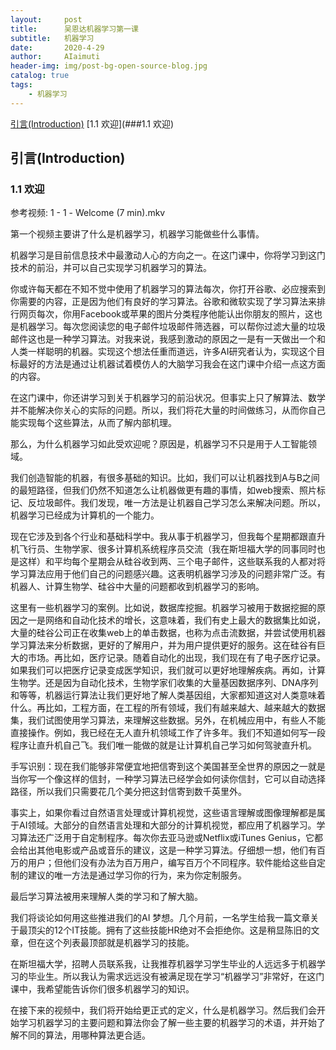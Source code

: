 ```yaml
---
layout:     post
title:      吴恩达机器学习第一课
subtitle:   机器学习
date:       2020-4-29
author:     AIaimuti
header-img: img/post-bg-open-source-blog.jpg
catalog: true
tags:
    - 机器学习
---
```


[引言(Introduction)](##引言(Introduction))
[1.1 欢迎](###1.1 欢迎)


## 引言(Introduction)
### 1.1 欢迎
参考视频: 1 - 1 - Welcome (7 min).mkv

第一个视频主要讲了什么是机器学习，机器学习能做些什么事情。

机器学习是目前信息技术中最激动人心的方向之一。在这门课中，你将学习到这门技术的前沿，并可以自己实现学习机器学习的算法。

你或许每天都在不知不觉中使用了机器学习的算法每次，你打开谷歌、必应搜索到你需要的内容，正是因为他们有良好的学习算法。谷歌和微软实现了学习算法来排行网页每次，你用Facebook或苹果的图片分类程序他能认出你朋友的照片，这也是机器学习。每次您阅读您的电子邮件垃圾邮件筛选器，可以帮你过滤大量的垃圾邮件这也是一种学习算法。对我来说，我感到激动的原因之一是有一天做出一个和人类一样聪明的机器。实现这个想法任重而道远，许多AI研究者认为，实现这个目标最好的方法是通过让机器试着模仿人的大脑学习我会在这门课中介绍一点这方面的内容。

在这门课中，你还讲学习到关于机器学习的前沿状况。但事实上只了解算法、数学并不能解决你关心的实际的问题。所以，我们将花大量的时间做练习，从而你自己能实现每个这些算法，从而了解内部机理。

那么，为什么机器学习如此受欢迎呢？原因是，机器学习不只是用于人工智能领域。

我们创造智能的机器，有很多基础的知识。比如，我们可以让机器找到A与B之间的最短路径，但我们仍然不知道怎么让机器做更有趣的事情，如web搜索、照片标记、反垃圾邮件。我们发现，唯一方法是让机器自己学习怎么来解决问题。所以，机器学习已经成为计算机的一个能力。

现在它涉及到各个行业和基础科学中。我从事于机器学习，但我每个星期都跟直升机飞行员、生物学家、很多计算机系统程序员交流（我在斯坦福大学的同事同时也是这样）和平均每个星期会从硅谷收到两、三个电子邮件，这些联系我的人都对将学习算法应用于他们自己的问题感兴趣。这表明机器学习涉及的问题非常广泛。有机器人、计算生物学、硅谷中大量的问题都收到机器学习的影响。

这里有一些机器学习的案例。比如说，数据库挖掘。机器学习被用于数据挖掘的原因之一是网络和自动化技术的增长，这意味着，我们有史上最大的数据集比如说，大量的硅谷公司正在收集web上的单击数据，也称为点击流数据，并尝试使用机器学习算法来分析数据，更好的了解用户，并为用户提供更好的服务。这在硅谷有巨大的市场。再比如，医疗记录。随着自动化的出现，我们现在有了电子医疗记录。如果我们可以把医疗记录变成医学知识，我们就可以更好地理解疾病。再如，计算生物学。还是因为自动化技术，生物学家们收集的大量基因数据序列、DNA序列和等等，机器运行算法让我们更好地了解人类基因组，大家都知道这对人类意味着什么。再比如，工程方面，在工程的所有领域，我们有越来越大、越来越大的数据集，我们试图使用学习算法，来理解这些数据。另外，在机械应用中，有些人不能直接操作。例如，我已经在无人直升机领域工作了许多年。我们不知道如何写一段程序让直升机自己飞。我们唯一能做的就是让计算机自己学习如何驾驶直升机。

手写识别：现在我们能够非常便宜地把信寄到这个美国甚至全世界的原因之一就是当你写一个像这样的信封，一种学习算法已经学会如何读你信封，它可以自动选择路径，所以我们只需要花几个美分把这封信寄到数千英里外。

事实上，如果你看过自然语言处理或计算机视觉，这些语言理解或图像理解都是属于AI领域。大部分的自然语言处理和大部分的计算机视觉，都应用了机器学习。学习算法还广泛用于自定制程序。每次你去亚马逊或Netflix或iTunes Genius，它都会给出其他电影或产品或音乐的建议，这是一种学习算法。仔细想一想，他们有百万的用户；但他们没有办法为百万用户，编写百万个不同程序。软件能给这些自定制的建议的唯一方法是通过学习你的行为，来为你定制服务。

最后学习算法被用来理解人类的学习和了解大脑。

我们将谈论如何用这些推进我们的AI 梦想。几个月前，一名学生给我一篇文章关于最顶尖的12个IT技能。拥有了这些技能HR绝对不会拒绝你。这是稍显陈旧的文章，但在这个列表最顶部就是机器学习的技能。

在斯坦福大学，招聘人员联系我，让我推荐机器学习学生毕业的人远远多于机器学习的毕业生。所以我认为需求远远没有被满足现在学习“机器学习”非常好，在这门课中，我希望能告诉你们很多机器学习的知识。

在接下来的视频中，我们将开始给更正式的定义，什么是机器学习。然后我们会开始学习机器学习的主要问题和算法你会了解一些主要的机器学习的术语，并开始了解不同的算法，用哪种算法更合适。
